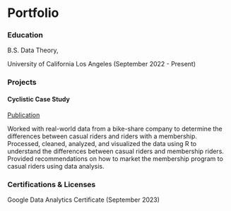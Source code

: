 # Portfolio

### Education
B.S. Data Theory, 

University of California Los Angeles (September 2022 - Present)

### Projects
#### Cyclistic Case Study
[Publication](https://www.kaggle.com/code/dawityilma24/cyclistic-case-study?scriptVersionId=142669598%5C)

Worked with real-world data from a bike-share company to determine the differences between casual riders and riders with a membership. Processed, cleaned, analyzed, and visualized the data using R to understand the differences between casual riders and membership riders. Provided recommendations on how to market the membership program to casual riders using data analysis.

### Certifications & Licenses
Google Data Analytics Certificate (September 2023)
